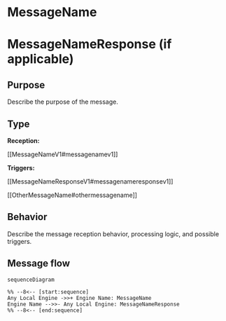 <div class="message" markdown>

# MessageName

# MessageNameResponse (if applicable)

## Purpose

<!-- --8<-- [start:purpose] -->
Describe the purpose of the message.
<!-- --8<-- [end:purpose] -->

## Type

<!--
Link to the types of received and triggered messages.

Reception:
- Link to the latest version of the type that corresponds to the message.

Triggers:
- Request-Response pattern:
  - link to response type and include the type definition
  - see MessageNameResponseV1 below
- Other patterns:
  - list of messages that may be triggered, link to the message (not to the type, and no includes)
  - see OtherMessageName below
-->

<!-- --8<-- [start:type] -->
**Reception:**

[[MessageNameV1#messagenamev1]]

<!-- --8<-- "../types/message-name-v1.md:type" FIXME-->

**Triggers:**

[[MessageNameResponseV1#messagenameresponsev1]]

<!-- --8<-- "../types/message-name-response-v1.md:type" FIXME -->

[[OtherMessageName#othermessagename]]
<!-- --8<-- [end:type] -->

## Behavior

<!-- --8<-- [start:behavior] -->
Describe the message reception behavior, processing logic, and possible triggers.
<!-- --8<-- [end:behavior] -->

## Message flow

<!-- --8<-- [start:messages] -->
```mermaid
sequenceDiagram

%% --8<-- [start:sequence]
Any Local Engine ->>+ Engine Name: MessageName
Engine Name -->>- Any Local Engine: MessageNameResponse
%% --8<-- [end:sequence]
```
<!-- --8<-- [end:messages] -->

</div>
